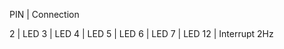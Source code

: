 


PIN | Connection

  2 | LED
  3 | LED
  4 | LED
  5 | LED
  6 | LED
  7 | LED
 12 | Interrupt 2Hz